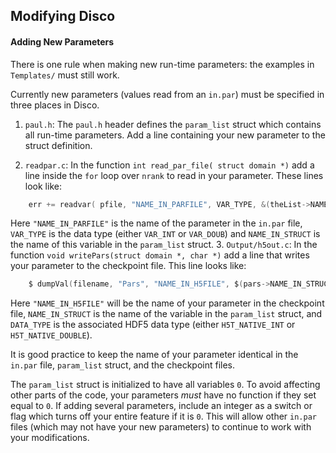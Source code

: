 ## Modifying Disco ##

#### Adding New Parameters ####

There is one rule when making new run-time parameters: the examples in `Templates/` must still work.

Currently new parameters (values read from an `in.par`) must be specified in three places in Disco.

1. `paul.h`:  The `paul.h` header defines the `param_list` struct which contains all run-time parameters.  Add a line containing your new parameter to the struct definition.

2. `readpar.c`: In the function `int read_par_file( struct domain *)` add a line inside the `for` loop over `nrank` to read in your parameter.  These lines look like:

```c    
    err += readvar( pfile, "NAME_IN_PARFILE", VAR_TYPE, &(theList->NAME_IN_STRUCT));
```

Here `"NAME_IN_PARFILE"` is the name of the parameter in the `in.par` file, `VAR_TYPE` is the data type (either `VAR_INT` or `VAR_DOUB`) and `NAME_IN_STRUCT` is the name of this variable in the `param_list` struct.
3. `Output/h5out.c`: In the function `void writePars(struct domain *, char *)`  add a line that writes your parameter to the checkpoint file.  This line looks like:

```c
    $ dumpVal(filename, "Pars", "NAME_IN_H5FILE", $(pars->NAME_IN_STRUCT), DATA_TYPE);
```

Here `"NAME_IN_H5FILE"` will be the name of your parameter in the checkpoint file, `NAME_IN_STRUCT` is the name of the variable in the `param_list` struct, and `DATA_TYPE` is the associated HDF5 data type (either `H5T_NATIVE_INT` or `H5T_NATIVE_DOUBLE`).

It is good practice to keep the name of your parameter identical in the `in.par` file, `param_list` struct, and the checkpoint files.

The `param_list` struct is initialized to have all variables `0`. To avoid affecting other parts of the code, your parameters *must* have no function if they set equal to `0`.  If adding several parameters, include an integer as a switch or flag which turns off your entire feature if it is `0`.  This will allow other `in.par` files (which may not have your new parameters) to continue to work with your modifications.
